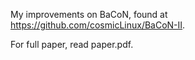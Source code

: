 My improvements on BaCoN, found at https://github.com/cosmicLinux/BaCoN-II.

For full paper, read paper.pdf.
